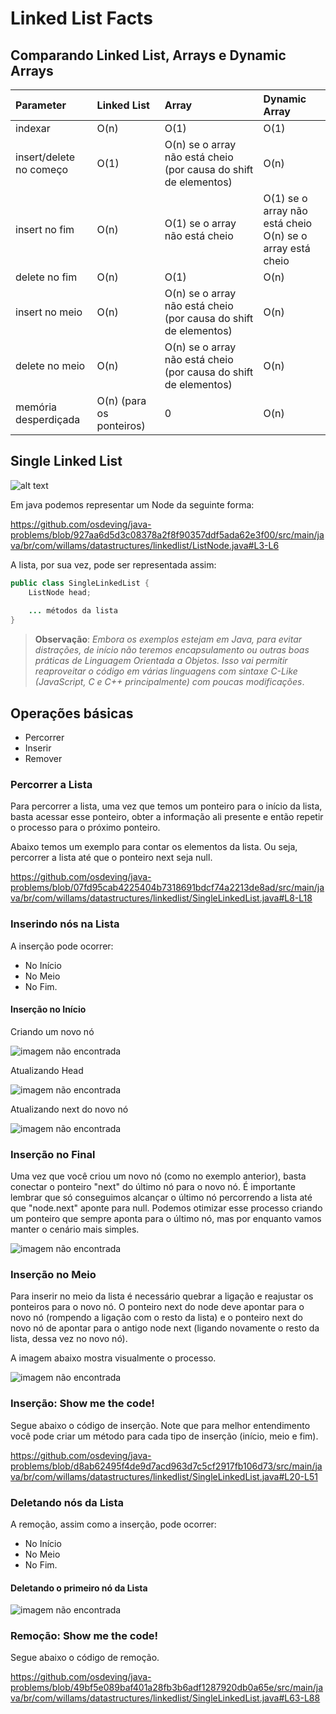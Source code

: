 # Linked List Facts

## Comparando Linked List, Arrays e Dynamic Arrays


| Parameter               | Linked List | Array                                                            | Dynamic Array                                             |
|:------------------------|:------------|:-----------------------------------------------------------------|:----------------------------------------------------------|
| indexar | O(n)      | O(1)                                                             | O(1)                                                      |
| insert/delete no começo | O(1) | O(n) se o array não está cheio (por causa do shift de elementos) | O(n)                                                      |
| insert no fim           | O(n) | O(1) se o array não está cheio                                   | O(1) se o array não está cheio<br/> O(n) se o array está cheio |
| delete no fim           | O(n) | O(1)                                                             | O(n)                                                      |
| insert no meio          | O(n) | O(n) se o array não está cheio (por causa do shift de elementos) | O(n)                                                      |
| delete no meio          | O(n) | O(n) se o array não está cheio (por causa do shift de elementos)  | O(n)                                                      |
| memória desperdiçada    | O(n) (para os ponteiros)| 0                                                                | O(n)                                                      |

## Single Linked List

![alt text](./images/single-linked-list.png)


Em java podemos representar um Node da seguinte forma:

https://github.com/osdeving/java-problems/blob/927aa6d5d3c08378a2f8f90357ddf5ada62e3f00/src/main/java/br/com/willams/datastructures/linkedlist/ListNode.java#L3-L6

A lista, por sua vez, pode ser representada assim:

```java
public class SingleLinkedList {
    ListNode head;
    
    ... métodos da lista 
}
```

> **Observação**: _Embora os exemplos estejam em Java, para evitar distrações, de início não teremos encapsulamento ou outras boas práticas de Linguagem Orientada a Objetos. Isso vai permitir reaproveitar o código em várias linguagens com sintaxe C-Like (JavaScript, C e C++ principalmente) com poucas modificações_.

## Operações básicas

- Percorrer
- Inserir
- Remover

### Percorrer a Lista

Para percorrer a lista, uma vez que temos um ponteiro para o início da lista, basta acessar esse ponteiro, obter a informação ali presente e então repetir o processo para o próximo ponteiro.

Abaixo temos um exemplo para contar os elementos da lista. Ou seja, percorrer a lista até que o ponteiro next seja null.

https://github.com/osdeving/java-problems/blob/07fd95cab4225404b7318691bdcf74a2213de8ad/src/main/java/br/com/willams/datastructures/linkedlist/SingleLinkedList.java#L8-L18

### Inserindo nós na Lista

A inserção pode ocorrer:

- No Início
- No Meio
- No Fim.

#### Inserção no Início

Criando um novo nó

![imagem não encontrada](./images/single-linked-list-new-node.png)

Atualizando Head

![imagem não encontrada](./images/single-linked-list-update-head.png)

Atualizando next do novo nó

![imagem não encontrada](./images/single-linked-list-update-new-node-next.png)

### Inserção no Final

Uma vez que você criou um novo nó (como no exemplo anterior), basta conectar o ponteiro "next" do último nó para o novo nó. É importante lembrar que só conseguimos alcançar o último nó percorrendo a lista até que "node.next" aponte para null. Podemos otimizar esse processo criando um ponteiro que sempre aponta para o último nó, mas por enquanto vamos manter o cenário mais simples.

![imagem não encontrada](./images/single-linked-list-insert-last-pos.png)



### Inserção no Meio

Para inserir no meio da lista é necessário quebrar a ligação e reajustar os ponteiros para o novo nó. O ponteiro next do node deve apontar para o novo nó (rompendo a ligação com o  resto da lista) e o ponteiro next do novo nó de apontar para o antigo node next (ligando novamente o resto da lista, dessa vez no novo nó).

A imagem abaixo mostra visualmente o processo. 

![imagem não encontrada](./images/single-linked-list-insert-middle.png)


### Inserção: Show me the code!

Segue abaixo o código de inserção. Note que para melhor entendimento você pode criar um método para cada tipo de inserção (início, meio e fim).

https://github.com/osdeving/java-problems/blob/d8ab62495f4de9d7acd963d7c5cf2917fb106d73/src/main/java/br/com/willams/datastructures/linkedlist/SingleLinkedList.java#L20-L51

### Deletando nós da Lista

A remoção, assim como a inserção, pode ocorrer:

- No Início
- No Meio
- No Fim.

#### Deletando o primeiro nó da Lista

![imagem não encontrada](./images/single-linked-list-delete-first.png)



### Remoção: Show me the code!

Segue abaixo o código de remoção.

https://github.com/osdeving/java-problems/blob/49bf5e089baf401a28fb3b6adf1287920db0a65e/src/main/java/br/com/willams/datastructures/linkedlist/SingleLinkedList.java#L63-L88

